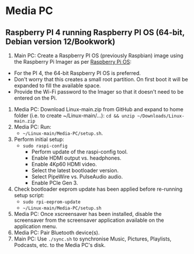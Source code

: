 # Media PC

## Raspberry PI 4 running Raspberry PI OS (64-bit, Debian version 12/Bookwork)

1. Main PC: Create a Raspberry PI OS (previously Raspbian) image using the Raspberry Pi Imager as per [Raspberry Pi OS](https://www.raspberrypi.com/software/):
* For the PI 4, the 64-bit Raspberry PI OS is preferred.
* Don't worry that this creates a small root partition. On first boot it will be expanded to fill the available space.
* Provide the Wi-Fi password to the Imager so that it doesn't need to be entered on the Pi.
1. Media PC: Download Linux-main.zip from GitHub and expand to home folder (i.e. to create ~/Linux-main/...): `cd && unzip ~/Downloads/Linux-main.zip`
1. Media PC: Run:
    * `~/Linux-main/Media-PC/setup.sh`.
1. Perform initial setup:
    * `sudo raspi-config`
        * Perform update of the raspi-config tool.
        * Enable HDMI output vs. headphones.
        * Enable 4Kp60 HDMI video.
        * Select the latest bootloader version.
        * Select PipeWire vs. PulseAudio audio.
        * Enable PCIe Gen 3.
1. Check bootloader eeprom update has been applied before re-running setup script:
    * `sudo rpi-eeprom-update`
    * `~/Linux-main/Media-PC/setup.sh`
1. Media PC: Once xscreensaver has been installed, disable the screensaver from the screensaver application available on the application menu.
1. Media PC: Pair Bluetooth device(s).
1. Main PC: Use `./sync.sh` to synchronise Music, Pictures, Playlists, Podcasts, etc. to the Media PC's disk.
